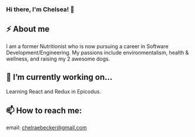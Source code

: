 ### Hi there, I'm Chelsea! 👋

## ⚡ About me

I am a former Nutritionist who is now pursuing a career in Software Development/Engineering. My passions include environmentalism, health & wellness, and raising my 2 awesome dogs.

## 🔭 I’m currently working on...

Learning React and Redux in Epicodus.

## 📫 How to reach me:

email: chelraebecker@gmail.com

<!--
**cschweig2/cschweig2** is a ✨ _special_ ✨ repository because its `README.md` (this file) appears on your GitHub profile.

Here are some ideas to get you started:

- 🔭 I’m currently working on ...
- 🌱 I’m currently learning ...
- 👯 I’m looking to collaborate on ...
- 🤔 I’m looking for help with ...
- 💬 Ask me about ...
- 📫 How to reach me: ...
- 😄 Pronouns: ...
- ⚡ Fun fact: ...
-->
